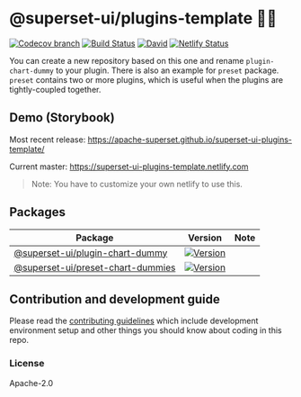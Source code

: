 # @superset-ui/plugins-template 🔌💡

[![Codecov branch](https://img.shields.io/codecov/c/github/apache-superset/superset-ui-plugins-template/master.svg?style=flat-square)](https://codecov.io/gh/apache-superset/superset-ui-plugins-template/branch/master)
[![Build Status](https://img.shields.io/travis/com/apache-superset/superset-ui-plugins-template/master.svg?style=flat-square)](https://travis-ci.com/apache-superset/superset-ui-plugins-template)
[![David](https://img.shields.io/david/dev/apache-superset/superset-ui-plugins-template.svg?style=flat-square)](https://david-dm.org/apache-superset/superset-ui-plugins-template?type=dev)
[![Netlify Status](https://api.netlify.com/api/v1/badges/d2c78390-752e-4fc2-abf0-7e6df362b9ff/deploy-status)](https://app.netlify.com/sites/superset-ui-plugins-template/deploys)

You can create a new repository based on this one and rename `plugin-chart-dummy` to your plugin.
There is also an example for `preset` package. `preset` contains two or more plugins, which is useful when the plugins are tightly-coupled together.

## Demo (Storybook)

Most recent release: https://apache-superset.github.io/superset-ui-plugins-template/

Current master: https://superset-ui-plugins-template.netlify.com

> Note: You have to customize your own netlify to use this.

## Packages

| Package | Version | Note |
|--|--|--|
| [@superset-ui/plugin-chart-dummy](https://github.com/apache-superset/superset-ui/tree/master/packages/superset-ui-plugin-chart-dummy) | [![Version](https://img.shields.io/npm/v/@superset-ui/plugin-chart-dummy.svg?style=flat-square)](https://img.shields.io/npm/v/@superset-ui/plugin-chart-dummy.svg?style=flat-square) | |
| [@superset-ui/preset-chart-dummies](https://github.com/apache-superset/superset-ui/tree/master/packages/superset-ui-preset-chart-dummies) | [![Version](https://img.shields.io/npm/v/@superset-ui/preset-chart-dummies.svg?style=flat-square)](https://img.shields.io/npm/v/@superset-ui/preset-chart-dummies.svg?style=flat-square) | |

## Contribution and development guide

Please read the [contributing guidelines](https://github.com/apache-superset/superset-ui/blob/master/CONTRIBUTING.md) which include development environment setup
and other things you should know about coding in this repo.

### License

Apache-2.0
